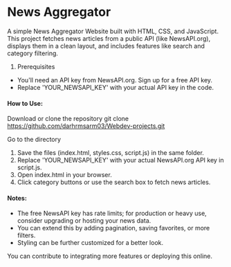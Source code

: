 # News Aggregator

A simple News Aggregator Website built with HTML, CSS, and JavaScript. This project fetches news articles from a public API (like NewsAPI.org), displays them in a clean layout, and includes features like search and category filtering.

1. Prerequisites

- You'll need an API key from NewsAPI.org. Sign up for a free API key.
- Replace 'YOUR_NEWSAPI_KEY' with your actual API key in the code.

#### How to Use:

Download or clone the repository
git clone https://github.com/darhrmsarm03/Webdev-projects.git

Go to the directory

1. Save the files (index.html, styles.css, script.js) in the same folder.
2. Replace 'YOUR_NEWSAPI_KEY' with your actual NewsAPI.org API key in script.js.
3. Open index.html in your browser.
4. Click category buttons or use the search box to fetch news articles.

#### Notes:

- The free NewsAPI key has rate limits; for production or heavy use, consider upgrading or hosting your news data.
- You can extend this by adding pagination, saving favorites, or more filters.
- Styling can be further customized for a better look.

You can contribute to integrating more features or deploying this online.
